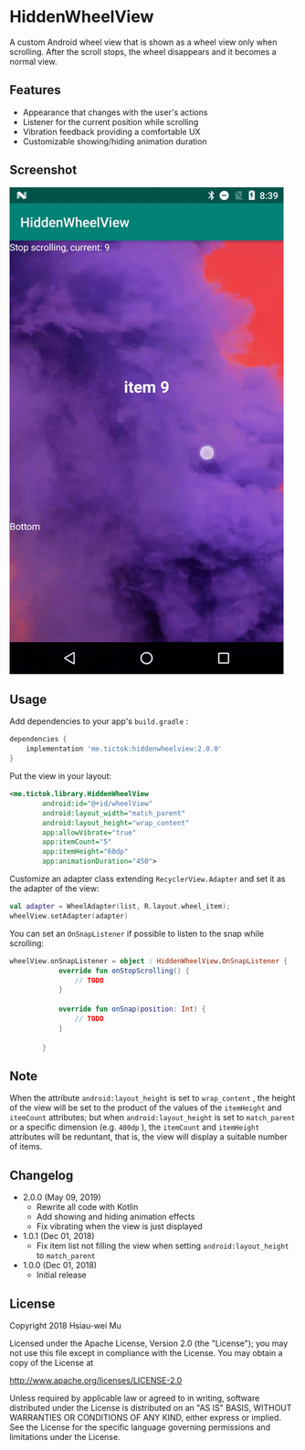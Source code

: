 # HiddenWheelView

A custom Android wheel view that is shown as a wheel view only when scrolling. After the scroll stops, the wheel disappears and it becomes a normal view. 

## Features

- Appearance that changes with the user's actions
- Listener for the current position while scrolling
- Vibration feedback providing a comfortable UX
- Customizable showing/hiding animation duration

## Screenshot

![Screenshot](./images/screenshot.gif)

## Usage

Add dependencies to your app's `build.gradle` :

```groovy
dependencies {
	implementation 'me.tictok:hiddenwheelview:2.0.0'
}
```

Put the view in your layout:

```xml
<me.tictok.library.HiddenWheelView
        android:id="@+id/wheelView"
        android:layout_width="match_parent"
        android:layout_height="wrap_content"
        app:allowVibrate="true"
        app:itemCount="5"
        app:itemHeight="60dp"
        app:animationDuration="450">
```

Customize an adapter class extending `RecyclerView.Adapter` and set it as the adapter of the view:

```Kotlin
val adapter = WheelAdapter(list, R.layout.wheel_item);
wheelView.setAdapter(adapter)
```

You can set an `OnSnapListener` if possible to listen to the snap while scrolling:

```Kotlin
wheelView.onSnapListener = object : HiddenWheelView.OnSnapListener {
            override fun onStopScrolling() {
                // TODO
            }

            override fun onSnap(position: Int) {
                // TODO
            }

        }
```

## Note

When the attribute `android:layout_height` is set to `wrap_content` , the height of the view will be set to the product of the values of the `itemHeight` and `itemCount` attributes; but when `android:layout_height` is set to `match_parent` or a specific dimension (e.g. `400dp` ), the `itemCount` and `itemHeight` attributes will be reduntant, that is, the view will display a suitable number of items.

## Changelog

- 2.0.0 (May 09, 2019)
  - Rewrite all code with Kotlin
  - Add showing and hiding animation effects
  - Fix vibrating when the view is just displayed
- 1.0.1 (Dec 01, 2018)
  - Fix item list not filling the view when setting `android:layout_height` to `match_parent`
- 1.0.0 (Dec 01, 2018)
  - Initial release

## License

Copyright 2018 Hsiau-wei Mu

Licensed under the Apache License, Version 2.0 (the "License"); you may not use this file except in compliance with the License. You may obtain a copy of the License at

http://www.apache.org/licenses/LICENSE-2.0

Unless required by applicable law or agreed to in writing, software distributed under the License is distributed on an "AS IS" BASIS, WITHOUT WARRANTIES OR CONDITIONS OF ANY KIND, either express or implied. See the License for the specific language governing permissions and limitations under the License.
